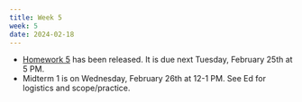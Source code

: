```yaml
---
title: Week 5
week: 5
date: 2024-02-18
---
```


- [Homework 5](http://prob140.datahub.berkeley.edu/hub/user-redirect/git-pull?repo=https://github.com/stat88/content-sp25&branch=main&subPath=hw/Homework_05.ipynb) has been released. It is due next Tuesday, February 25th at 5 PM.
- Midterm 1 is on Wednesday, February 26th at 12-1 PM. See Ed for logistics and scope/practice.
